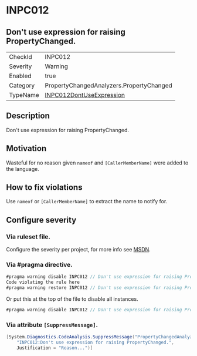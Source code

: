 # INPC012
## Don't use expression for raising PropertyChanged.

<!-- start generated table -->
<table>
<tr>
  <td>CheckId</td>
  <td>INPC012</td>
</tr>
<tr>
  <td>Severity</td>
  <td>Warning</td>
</tr>
<tr>
  <td>Enabled</td>
  <td>true</td>
</tr>
<tr>
  <td>Category</td>
  <td>PropertyChangedAnalyzers.PropertyChanged</td>
</tr>
<tr>
  <td>TypeName</td>
  <td><a href="https://github.com/DotNetAnalyzers/PropertyChangedAnalyzers/blob/master/PropertyChangedAnalyzers.Analyzers/INPC012DontUseExpression.cs">INPC012DontUseExpression</a></td>
</tr>
</table>
<!-- end generated table -->

## Description

Don't use expression for raising PropertyChanged.

## Motivation

Wasteful for no reason given `nameof` and `[CallerMemberName]` were added to the language.

## How to fix violations

Use `nameof` or `[CallerMemberName]` to extract the name to notify for.

<!-- start generated config severity -->
## Configure severity

### Via ruleset file.

Configure the severity per project, for more info see [MSDN](https://msdn.microsoft.com/en-us/library/dd264949.aspx).

### Via #pragma directive.
```C#
#pragma warning disable INPC012 // Don't use expression for raising PropertyChanged.
Code violating the rule here
#pragma warning restore INPC012 // Don't use expression for raising PropertyChanged.
```

Or put this at the top of the file to disable all instances.
```C#
#pragma warning disable INPC012 // Don't use expression for raising PropertyChanged.
```

### Via attribute `[SuppressMessage]`.

```C#
[System.Diagnostics.CodeAnalysis.SuppressMessage("PropertyChangedAnalyzers.PropertyChanged", 
    "INPC012:Don't use expression for raising PropertyChanged.", 
    Justification = "Reason...")]
```
<!-- end generated config severity -->